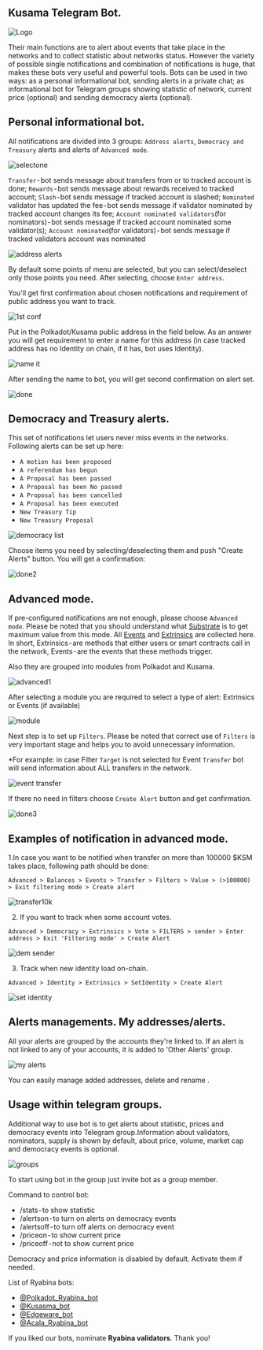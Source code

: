 ## Kusama Telegram Bot.
![Logo](https://miro.medium.com/max/1400/1*xFT5MT_GuyzdwMuc-qddhQ.png)

Their main functions are to alert about events that take place in the networks and to collect statistic about networks status. However the variety of possible single notifications and combination of notifications is huge, that makes these bots very useful and powerful tools.
Bots can be used in two ways:
as a personal informational bot, sending alerts in a private chat;
as informational bot for Telegram groups showing statistic of network, current price (optional) and sending democracy alerts (optional).

## Personal informational bot.
All notifications are divided into 3 groups: `Address alerts`, `Democracy and Treasury` alerts and alerts of `Advanced mode`.

![selectone](https://cdn-images-1.medium.com/max/1600/1*fZajClfmBTJHtwp8mjUEGw.png)

`Transfer` - bot sends message about transfers from or to tracked account is done;
`Rewards` - bot sends message about rewards received to tracked account;
`Slash` - bot sends message if tracked account is slashed;
`Nominated` validator has updated the fee - bot sends message if validator nominated by tracked account changes its fee;
`Account nominated validators`(for nominators) - bot sends message if tracked account nominated some validator(s);
`Account nominated`(for validators) - bot sends message if tracked validators account was nominated

![address alerts](https://cdn-images-1.medium.com/max/1600/0*1OReNynW4iDJ0WrT)

By default some points of menu are selected, but you can select/deselect only those points you need. After selecting, choose `Enter address`.

You'll get first confirmation about chosen notifications and requirement of public address you want to track.

![1st conf](https://cdn-images-1.medium.com/max/1600/0*zv5mGQ9cD95Tms-w)

Put in the Polkadot/Kusama public address in the field below. As an answer you will get requirement to enter a name for this address (in case tracked address has no Identity on chain, if it has, bot uses Identity).

![name it](https://cdn-images-1.medium.com/max/1600/0*0DfqPCXkQY9mSgjb)

After sending the name to bot, you will get second confirmation on alert set.

![done](https://cdn-images-1.medium.com/max/1600/0*Ha-UIFcjtSQCNKe-)

## Democracy and Treasury alerts.
This set of notifications let users never miss events in the networks. Following alerts can be set up here:
* `A motion has been proposed`
* `A referendum has begun`
* `A Proposal has been passed`
* `A Proposal has been No passed`
* `A Proposal has been cancelled`
* `A Proposal has been executed`
* `New Treasury Tip`
* `New Treasury Proposal`

![democracy list](https://cdn-images-1.medium.com/max/1600/0*tbyVz9p5EqKLxSvl)

Choose items you need by selecting/deselecting them and push "Create Alerts" button.
You will get a confirmation:

![done2](https://cdn-images-1.medium.com/max/1600/0*x3Mp5LMYU4HqsE7I)

## Advanced mode.
If pre-configured notifications are not enough, please choose `Advanced mode`. Please be noted that you should understand what [Substrate](https://www.substrate.io/) is to get maximum value from this mode.
All [Events](https://substrate.dev/docs/en/knowledgebase/runtime/events) and [Extrinsics](https://substrate.dev/docs/en/knowledgebase/learn-substrate/extrinsics) are collected here. In short, Extrinsics - are methods that either users or smart contracts call in the network, Events - are the events that these methods trigger.

Also they are grouped into modules from Polkadot and Kusama.

![advanced1](https://cdn-images-1.medium.com/max/1600/0*y1Mf0ZApjAmlCH8A)

After selecting a module you are required to select a type of alert: Extrinsics or Events (if available)

![module](https://cdn-images-1.medium.com/max/1600/0*3AaWcPG899tukX2O)

Next step is to set up `Filters`. Please be noted that correct use of `Filters` is very important stage and helps you to avoid unnecessary information.

*For example: in case Filter `Target` is not selected for Event `Transfer` bot will send information about ALL transfers in the network.

![event transfer](https://cdn-images-1.medium.com/max/1600/0*slNq3pV6KjPU5wKp)

If there no need in filters choose `Create Alert` button and get confirmation.

![done3](https://cdn-images-1.medium.com/max/1600/0*vSrp9S-7mwKDrpVj)

## Examples of notification in advanced mode.

1.In case you want to be notified when transfer on more than 100000 $KSM takes place, following path should be done:

`Advanced > Balances > Events > Transfer > Filters > Value > (>100000) > Exit filtering mode > Create alert`

![transfer10k](https://cdn-images-1.medium.com/max/1600/1*9d9Usv60fjHmWLG1qtkAmA.png)

2. If you want to track when some account votes.

`Advanced > Democracy > Extrinsics > Vote > FILTERS > sender > Enter address > Exit 'Filtering mode' > Create Alert`

![dem sender](https://cdn-images-1.medium.com/max/1600/0*QlnkfkMTbyzzXBoS.png)

3. Track when new identity load on-chain.

`Advanced > Identity > Extrinsics > SetIdentity > Create Alert`

![set identity](https://cdn-images-1.medium.com/max/1600/0*YnoBlCcMTQ6voEkM.png)

## Alerts managements. My addresses/alerts.
All your alerts are grouped by the accounts they're linked to. If an alert is not linked to any of your accounts, it is added to 'Other Alerts' group.

![my alerts](https://cdn-images-1.medium.com/max/1600/1*H9lq41YjE77nP0SReXMP7w.png)

You can easily manage added addresses, delete and rename .

## Usage within telegram groups.
Additional way to use bot is to get alerts about statistic, prices and democracy events into Telegram group.Information about validators, nominators, supply is shown by default, about price, volume, market cap and democracy events is optional.

![groups](https://cdn-images-1.medium.com/max/1600/0*kPGRvHIMePjx5Pl0)

To start using bot in the group just invite bot as a group member.

Command to control bot:
* /stats - to show statistic
* /alertson - to turn on alerts on democracy events
* /alertsoff - to turn off alerts on democracy event
* /priceon - to show current price
* /priceoff - not to show current price

Democracy and price information is disabled by default. Activate them if needed.

List of Ryabina bots:
* [@Polkadot_Ryabina_bot](https://t.me/Polkadot_Ryabina_bot)
* [@Kusasma_bot](https://t.me/Kusasma_bot)
* [@Edgeware_bot](https://t.me/Edgeware_bot)
* [@Acala_Ryabina_bot](https://t.me/Acala_Ryabina_bot)

If you liked our bots, nominate **Ryabina validators**.
Thank you!
